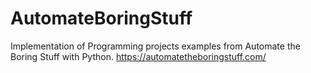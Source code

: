# AutomateBoringStuff
Implementation of Programming projects examples from Automate the Boring Stuff with Python. https://automatetheboringstuff.com/
